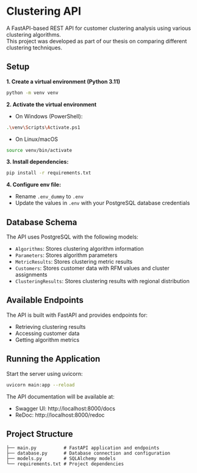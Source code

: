 
# Clustering API
A FastAPI-based REST API for customer clustering analysis using various clustering algorithms.  
This project was developed as part of our thesis on comparing different clustering techniques.

## Setup

**1. Create a virtual environment (Python 3.11)**
```bash
python -m venv venv
```

**2. Activate the virtual environment**
- On Windows (PowerShell):
```bash
.\venv\Scripts\Activate.ps1
```
- On Linux/macOS
```bash
source venv/bin/activate
```


**3. Install dependencies:**
```bash
pip install -r requirements.txt
```

**4. Configure env file:**
   - Rename `.env_dummy` to `.env`
   - Update the values in `.env` with your PostgreSQL database credentials

## Database Schema

The API uses PostgreSQL with the following models:
- `Algorithms`: Stores clustering algorithm information
- `Parameters`: Stores algorithm parameters
- `MetricResults`: Stores clustering metric results
- `Customers`: Stores customer data with RFM values and cluster assignments
- `ClusteringResults`: Stores clustering results with regional distribution

## Available Endpoints

The API is built with FastAPI and provides endpoints for:
- Retrieving clustering results
- Accessing customer data
- Getting algorithm metrics

## Running the Application

Start the server using uvicorn:
```bash
uvicorn main:app --reload
```

The API documentation will be available at:
- Swagger UI: http://localhost:8000/docs
- ReDoc: http://localhost:8000/redoc

## Project Structure

```
├── main.py          # FastAPI application and endpoints
├── database.py      # Database connection and configuration
├── models.py        # SQLAlchemy models
└── requirements.txt # Project dependencies
```

